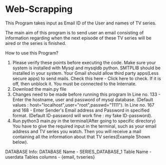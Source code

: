 # Web-Scrapping

This Program takes input as Email ID of the User and names of TV series.

The main aim of this program is to send user an email consisting of information regarding when the next episode of these TV series will be aired or the series is finished.

How to use this Program?
1. Please verify these points before executing the code.
Make sure your system is installed with Mysql and mysqldb python.
SMTPLIB should be installed in your system.
Your Gmail should allow third party apps(Less secure apps) to send mails.
Check this here - Click here to check. If it is off, then unblock it.
You must be connected to the Internate.
2. Download the main.py file
3. Changes need to be made before running this program
In Line no. 133 - Enter the hostname, user and password of mysql database.
(Default values : host="localhost",user="root",passwd="1111").
In Line no. 167 and 168 - Enter Sender's Email address and Password in specified format.
(Default ID-password will work fine : my fake ID-password).
4. Run python3 main.py in the terminal(After going to specific directory)
You have to give the required input in the terminal, such as your email address and TV series you watch.
Then you will receive a mail containing all the information about that TV series(Example Shown below).

DATABASE Info:
DATABASE Name - SERIES_DATABASE_1
Table Name - userdata
Tables columns - {email, tvseries}
